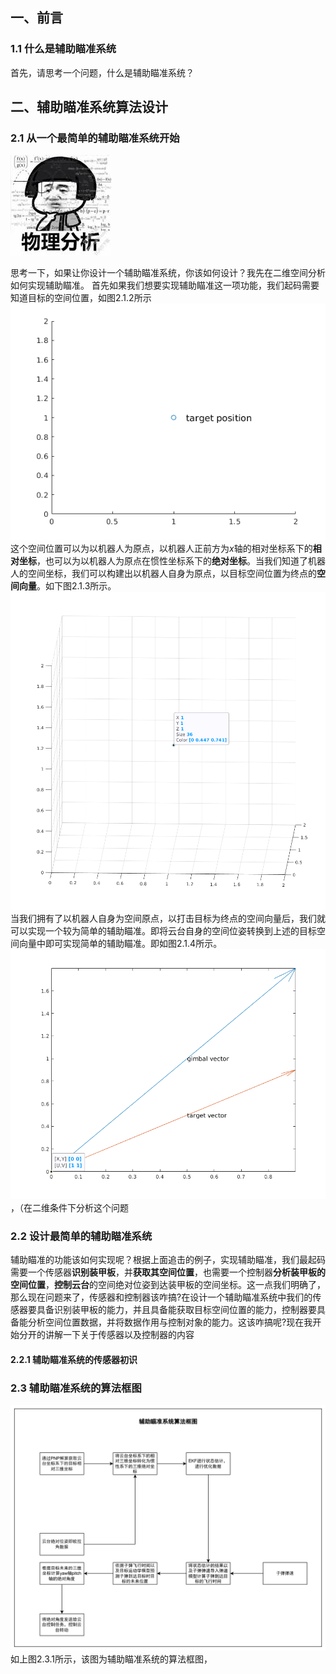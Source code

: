 ## 一、前言

### 1.1 什么是辅助瞄准系统

首先，请思考一个问题，什么是辅助瞄准系统？

## 二、辅助瞄准系统算法设计

### 2.1 从一个最简单的辅助瞄准系统开始

![图2.1.1](../../../rescource/Picture/2023-10-20-14-43-07.png)

思考一下，如果让你设计一个辅助瞄准系统，你该如何设计？我先在二维空间分析如何实现辅助瞄准。
首先如果我们想要实现辅助瞄准这一项功能，我们起码需要知道目标的空间位置，如图2.1.2所示![图2.1.2](../../../rescource/Picture/matlab-1.png)这个空间位置可以为以机器人为原点，以机器人正前方为$x$轴的相对坐标系下的**相对坐标**，也可以为以机器人为原点在惯性坐标系下的**绝对坐标**。当我们知道了机器人的空间坐标，我们可以构建出以机器人自身为原点，以目标空间位置为终点的**空间向量**。如下图2.1.3所示。![图2.1.3](../../../rescource/Picture/matlab-2.png)
当我们拥有了以机器人自身为空间原点，以打击目标为终点的空间向量后，我们就可以实现一个较为简单的辅助瞄准。即将云台自身的空间位姿转换到上述的目标空间向量中即可实现简单的辅助瞄准。即如图2.1.4所示。![图2.1.5](../../../rescource/Picture/matlab-3.png)，（在二维条件下分析这个问题

### 2.2 设计最简单的辅助瞄准系统

辅助瞄准的功能该如何实现呢？根据上面追击的例子，实现辅助瞄准，我们最起码需要一个传感器**识别装甲板**，并**获取其空间位置**，也需要一个控制器**分析装甲板的空间位置**，**控制云台**的空间绝对位姿到达装甲板的空间坐标。这一点我们明确了，那么现在问题来了，传感器和控制器该咋搞?在设计一个辅助瞄准系统中我们的传感器要具备识别装甲板的能力，并且具备能获取目标空间位置的能力，控制器要具备能分析空间位置数据，并将数据作用与控制对象的能力。这该咋搞呢?现在我开始分开的讲解一下关于传感器以及控制器的内容

#### 2.2.1 辅助瞄准系统的传感器初识

### 2.3 辅助瞄准系统的算法框图

![图2.3.1](../../../rescource/Picture/2023-10-20-14-34-39.png)如上图2.3.1所示，该图为辅助瞄准系统的算法框图，